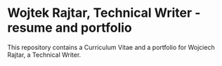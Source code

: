 # Wojtek Rajtar, Technical Writer - resume and portfolio

This repository contains a Curriculum Vitae and a portfolio for Wojciech Rajtar, a Technical Writer.